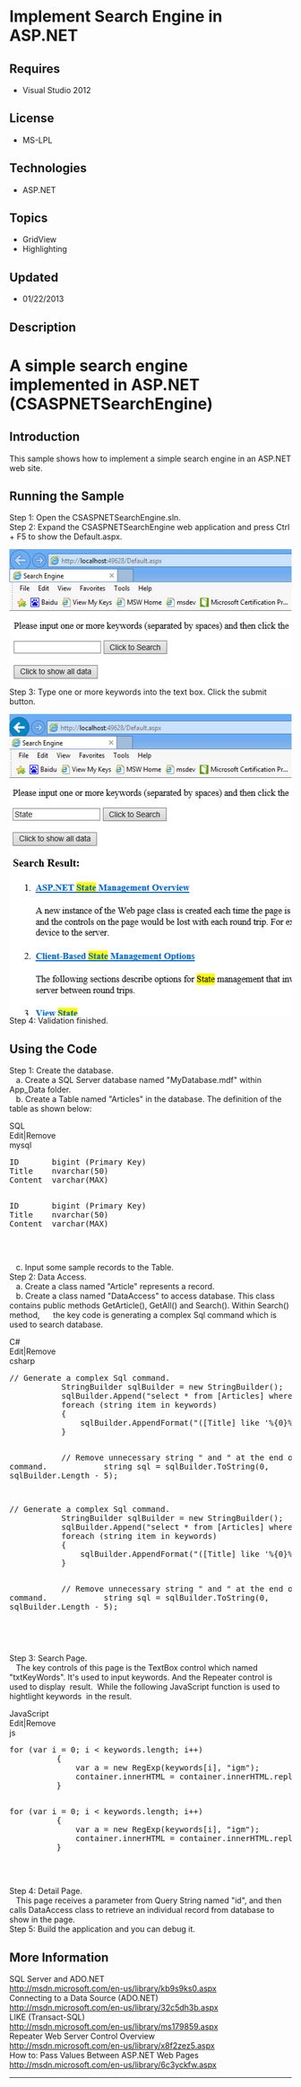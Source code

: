 # Implement Search Engine in ASP.NET
## Requires
- Visual Studio 2012
## License
- MS-LPL
## Technologies
- ASP.NET
## Topics
- GridView
- Highlighting
## Updated
- 01/22/2013
## Description

<h1>A simple search engine implemented in ASP.NET (CSASPNETSearchEngine)</h1>
<h2>Introduction</h2>
<p class="MsoNormal">This sample shows how to implement a simple search engine in an ASP.NET web site.<span style="">
</span></p>
<h2>Running the Sample</h2>
<p class="MsoNormal">Step 1: Open the CSASPNETSearchEngine.sln.<br>
Step 2: Expand the CSASPNETSearchEngine web application and press Ctrl &#43; F5 to show the Default.aspx.</p>
<p class="MsoNormal"><span style=""><img src="75066-image.png" alt="" width="521" height="246" align="middle">
</span><br>
Step 3: <span style="">Type one or more keywords into the text box.</span> <span style="">
Click the submit button.</span></p>
<p class="MsoNormal"><span style=""><img src="75067-image.png" alt="" width="519" height="538" align="middle">
</span><br>
Step 4: Validation finished.</p>
<h2>Using the Code</h2>
<p class="MsoNormal">Step 1: Create the database.<span style=""><br>
</span><span style="">&nbsp;&nbsp; </span>a. Create a SQL Server database named &quot;MyDatabase.mdf&quot; within App_Data folder.<span style=""><br>
</span><span style="">&nbsp;&nbsp; </span>b. Create a Table named &quot;Articles&quot; in the database. The definition of the table as shown below:<span style="">
</span></p>
<div class="scriptcode">
<div class="pluginEditHolder" pluginCommand="mceScriptCode">
<div class="title"><span>SQL</span></div>
<div class="pluginLinkHolder"><span class="pluginEditHolderLink">Edit</span>|<span class="pluginRemoveHolderLink">Remove</span>
</div>
<span class="hidden">mysql</span>
<pre class="hidden">
ID&nbsp;&nbsp;&nbsp;&nbsp;&nbsp;&nbsp; bigint (Primary Key)
Title&nbsp;&nbsp;&nbsp; nvarchar(50)
Content&nbsp; varchar(MAX)

</pre>
<pre id="codePreview" class="mysql">
ID&nbsp;&nbsp;&nbsp;&nbsp;&nbsp;&nbsp; bigint (Primary Key)
Title&nbsp;&nbsp;&nbsp; nvarchar(50)
Content&nbsp; varchar(MAX)

</pre>
</div>
</div>
<div class="endscriptcode">&nbsp;</div>
<p class="MsoNormal"><span style="">&nbsp;&nbsp; </span>c. Input some sample records to the Table.<span style=""><br>
</span>Step 2: Data Access.<span style=""><br>
</span><span style="">&nbsp;&nbsp; </span>a. Create a class named &quot;Article&quot; represents a record.<span style=""><br>
</span><span style="">&nbsp;&nbsp; </span>b. Create a class named &quot;DataAccess&quot; to access database. This class contains public methods GetArticle(), GetAll() and Search(). Within Search() method,<span style="">&nbsp;&nbsp;&nbsp;&nbsp;&nbsp;
</span>the key code is generating a complex Sql command which is used to search database.<span style="">
</span></p>
<div class="scriptcode">
<div class="pluginEditHolder" pluginCommand="mceScriptCode">
<div class="title"><span>C#</span></div>
<div class="pluginLinkHolder"><span class="pluginEditHolderLink">Edit</span>|<span class="pluginRemoveHolderLink">Remove</span>
</div>
<span class="hidden">csharp</span>
<pre class="hidden">
// Generate a complex Sql command.
&nbsp;&nbsp;&nbsp;&nbsp;&nbsp;&nbsp;&nbsp;&nbsp;&nbsp;&nbsp; StringBuilder sqlBuilder = new StringBuilder();
&nbsp;&nbsp;&nbsp;&nbsp;&nbsp;&nbsp;&nbsp;&nbsp;&nbsp;&nbsp; sqlBuilder.Append(&quot;select * from [Articles] where &quot;);
&nbsp;&nbsp;&nbsp;&nbsp;&nbsp;&nbsp;&nbsp;&nbsp;&nbsp;&nbsp; foreach (string item in keywords)
&nbsp;&nbsp;&nbsp;&nbsp;&nbsp;&nbsp;&nbsp;&nbsp;&nbsp;&nbsp; {
&nbsp;&nbsp;&nbsp;&nbsp;&nbsp;&nbsp;&nbsp;&nbsp;&nbsp;&nbsp;&nbsp;&nbsp;&nbsp;&nbsp; sqlBuilder.AppendFormat(&quot;([Title] like '%{0}%' or [Content] like '%{0}%') and &quot;, item);
&nbsp;&nbsp;&nbsp;&nbsp;&nbsp;&nbsp;&nbsp;&nbsp;&nbsp;&nbsp; }


&nbsp;&nbsp;&nbsp;&nbsp; &nbsp;&nbsp;&nbsp;&nbsp;&nbsp;&nbsp;// Remove unnecessary string &quot; and &quot; at the end of the command.
&nbsp;&nbsp;&nbsp;&nbsp;&nbsp;&nbsp;&nbsp;&nbsp;&nbsp;&nbsp; string sql = sqlBuilder.ToString(0, sqlBuilder.Length - 5);

</pre>
<pre id="codePreview" class="csharp">
// Generate a complex Sql command.
&nbsp;&nbsp;&nbsp;&nbsp;&nbsp;&nbsp;&nbsp;&nbsp;&nbsp;&nbsp; StringBuilder sqlBuilder = new StringBuilder();
&nbsp;&nbsp;&nbsp;&nbsp;&nbsp;&nbsp;&nbsp;&nbsp;&nbsp;&nbsp; sqlBuilder.Append(&quot;select * from [Articles] where &quot;);
&nbsp;&nbsp;&nbsp;&nbsp;&nbsp;&nbsp;&nbsp;&nbsp;&nbsp;&nbsp; foreach (string item in keywords)
&nbsp;&nbsp;&nbsp;&nbsp;&nbsp;&nbsp;&nbsp;&nbsp;&nbsp;&nbsp; {
&nbsp;&nbsp;&nbsp;&nbsp;&nbsp;&nbsp;&nbsp;&nbsp;&nbsp;&nbsp;&nbsp;&nbsp;&nbsp;&nbsp; sqlBuilder.AppendFormat(&quot;([Title] like '%{0}%' or [Content] like '%{0}%') and &quot;, item);
&nbsp;&nbsp;&nbsp;&nbsp;&nbsp;&nbsp;&nbsp;&nbsp;&nbsp;&nbsp; }


&nbsp;&nbsp;&nbsp;&nbsp; &nbsp;&nbsp;&nbsp;&nbsp;&nbsp;&nbsp;// Remove unnecessary string &quot; and &quot; at the end of the command.
&nbsp;&nbsp;&nbsp;&nbsp;&nbsp;&nbsp;&nbsp;&nbsp;&nbsp;&nbsp; string sql = sqlBuilder.ToString(0, sqlBuilder.Length - 5);

</pre>
</div>
</div>
<div class="endscriptcode">&nbsp;</div>
<p class="MsoNormal">Step 3: Search Page.<span style=""><br>
</span><span style="">&nbsp;&nbsp; </span>The key controls of this page is the TextBox control which named &quot;txtKeyWords&quot;. It&#39;s used to input keywords. And the Repeater control is used to display
<span style="">&nbsp;</span>result.<span style="">&nbsp; While the following</span> JavaScript function is used to hightlight keywords<span style="">&nbsp;
</span>in the result.<span style=""> </span></p>
<div class="scriptcode">
<div class="pluginEditHolder" pluginCommand="mceScriptCode">
<div class="title"><span>JavaScript</span></div>
<div class="pluginLinkHolder"><span class="pluginEditHolderLink">Edit</span>|<span class="pluginRemoveHolderLink">Remove</span>
</div>
<span class="hidden">js</span>
<pre class="hidden">
for (var i = 0; i &lt; keywords.length; i&#43;&#43;)
&nbsp;&nbsp;&nbsp;&nbsp;&nbsp;&nbsp;&nbsp;&nbsp;&nbsp; {
&nbsp;&nbsp;&nbsp;&nbsp;&nbsp;&nbsp;&nbsp;&nbsp;&nbsp;&nbsp;&nbsp;&nbsp;&nbsp; var a = new RegExp(keywords[i], &quot;igm&quot;);
&nbsp;&nbsp;&nbsp;&nbsp;&nbsp;&nbsp;&nbsp;&nbsp;&nbsp;&nbsp;&nbsp;&nbsp;&nbsp; container.innerHTML = container.innerHTML.replace(a, &quot;<span style="background:#FF0">&quot; &#43; keywords[i] &#43; &quot;</span>&quot;);
&nbsp;&nbsp;&nbsp;&nbsp;&nbsp;&nbsp;&nbsp;&nbsp;&nbsp; }

</pre>
<pre id="codePreview" class="js">
for (var i = 0; i &lt; keywords.length; i&#43;&#43;)
&nbsp;&nbsp;&nbsp;&nbsp;&nbsp;&nbsp;&nbsp;&nbsp;&nbsp; {
&nbsp;&nbsp;&nbsp;&nbsp;&nbsp;&nbsp;&nbsp;&nbsp;&nbsp;&nbsp;&nbsp;&nbsp;&nbsp; var a = new RegExp(keywords[i], &quot;igm&quot;);
&nbsp;&nbsp;&nbsp;&nbsp;&nbsp;&nbsp;&nbsp;&nbsp;&nbsp;&nbsp;&nbsp;&nbsp;&nbsp; container.innerHTML = container.innerHTML.replace(a, &quot;<span style="background:#FF0">&quot; &#43; keywords[i] &#43; &quot;</span>&quot;);
&nbsp;&nbsp;&nbsp;&nbsp;&nbsp;&nbsp;&nbsp;&nbsp;&nbsp; }

</pre>
</div>
</div>
<div class="endscriptcode">&nbsp;</div>
<p class="MsoNormal">Step 4: Detail Page.<span style=""><br>
</span><span style="">&nbsp;&nbsp; </span>This page receives a parameter from Query String named &quot;id&quot;, and then calls DataAccess class to retrieve an individual record from database to show in the page.<br>
Step <span style="">5</span>: Build the application and you can debug it.</p>
<h2>More Information</h2>
<p class="MsoNormal">SQL Server and ADO.NET<span style=""><br>
</span><a href="http://msdn.microsoft.com/en-us/library/kb9s9ks0.aspx">http://msdn.microsoft.com/en-us/library/kb9s9ks0.aspx</a><span style=""><br>
</span>Connecting to a Data Source (ADO.NET)<span style=""><br>
</span><a href="http://msdn.microsoft.com/en-us/library/32c5dh3b.aspx">http://msdn.microsoft.com/en-us/library/32c5dh3b.aspx</a><span style=""><br>
</span>LIKE (Transact-SQL)<span style=""><br>
</span><a href="http://msdn.microsoft.com/en-us/library/ms179859.aspx">http://msdn.microsoft.com/en-us/library/ms179859.aspx</a><span style=""><br>
</span>Repeater Web Server Control Overview<span style=""><br>
</span><a href="http://msdn.microsoft.com/en-us/library/x8f2zez5.aspx">http://msdn.microsoft.com/en-us/library/x8f2zez5.aspx</a><span style=""><br>
</span>How to: Pass Values Between ASP.NET Web Pages<span style=""><br>
</span><a href="http://msdn.microsoft.com/en-us/library/6c3yckfw.aspx">http://msdn.microsoft.com/en-us/library/6c3yckfw.aspx</a><span style="">
</span></p>
<hr>
<div><a href="http://go.microsoft.com/?linkid=9759640" style="margin-top:3px"><img alt="" src="-onecodelogo">
</a></div>
